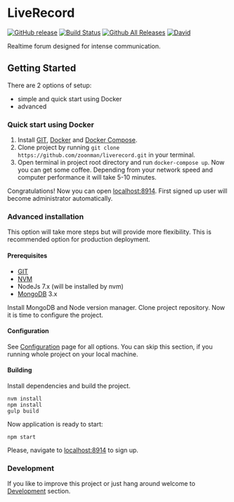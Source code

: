 # LiveRecord

[![GitHub release](https://img.shields.io/github/release/liverecord/liverecord.svg)](https://github.com/liverecord/liverecord)
[![Build Status](https://travis-ci.org/liverecord/liverecord.svg?branch=master)](https://travis-ci.org/liverecord/liverecord)
[![Github All Releases](https://img.shields.io/github/downloads/liverecord/liverecord/total.svg)](https://github.com/liverecord/liverecord)
[![David](https://img.shields.io/david/liverecord/liverecord.svg)](https://github.com/liverecord/liverecord)

Realtime forum designed for intense communication.

## Getting Started

There are 2 options of setup: 
 - simple and quick start using Docker
 - advanced

### Quick start using Docker

1. Install [GIT](https://git-scm.com/), [Docker](https://docs.docker.com/engine/installation/) and [Docker Compose](https://docs.docker.com/compose/install/).
2. Clone project by running `git clone https://github.com/zoonman/liverecord.git` in your terminal. 
3. Open terminal in project root directory and run `docker-compose up`. Now you can get some coffee. 
   Depending from your network speed and computer performance it will take 5-10 minutes.

Congratulations! Now you can open [localhost:8914](http://localhost:8914/).
First signed up user will become administrator automatically. 

### Advanced installation

This option will take more steps but will provide more flexibility. 
This is recommended option for production deployment. 

#### Prerequisites

- [GIT](https://git-scm.com/)
- [NVM](https://github.com/creationix/nvm)
- NodeJs 7.x (will be installed by nvm)
- [MongoDB](https://www.mongodb.com/) 3.x

Install MongoDB and Node version manager. 
Clone project repository. Now it is time to configure the project.

#### Configuration

See [Configuration](configuration.md) page for all options.
You can skip this section, if you running whole project on your local machine.

#### Building

Install dependencies and build the project.

```
nvm install
npm install
gulp build
```

Now application is ready to start:

```
npm start
```

Please, navigate to [localhost:8914](http://localhost:8914/) to sign up.

### Development

If you like to improve this project or 
just hang around welcome to [Development](development.md) section.
